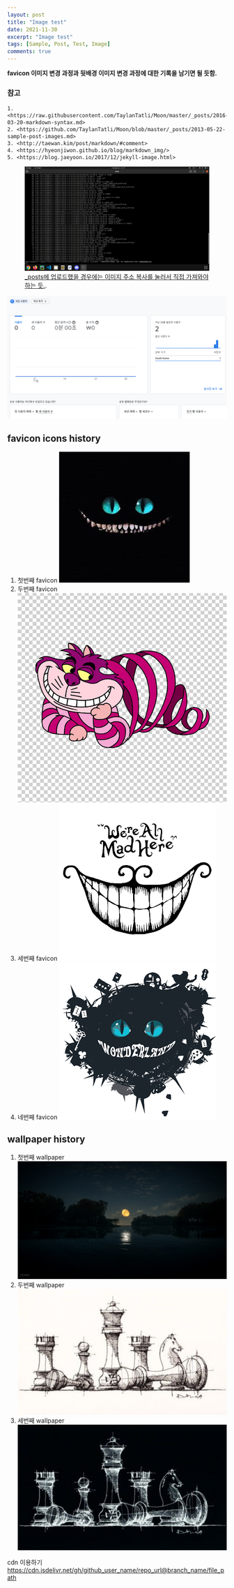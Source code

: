 ```yaml
---
layout: post
title: "Image test"
date: 2021-11-30
excerpt: "Image test"
tags: [Sample, Post, Test, Image]
comments: true
---
```


**favicon 이미지 변경 과정과 뒷배경 이미지 변경 과정에 대한 기록을 남기면 될 듯함.**  

### 참고
	1. <https://raw.githubusercontent.com/TaylanTatli/Moon/master/_posts/2016-03-20-markdown-syntax.md>
	2. <https://github.com/TaylanTatli/Moon/blob/master/_posts/2013-05-22-sample-post-images.md>
	3. <http://taewan.kim/post/markdown/#comment>
	4. <https://hyeonjiwon.github.io/blog/markdown_img/>
	5. <https://blog.jaeyoon.io/2017/12/jekyll-image.html>

<figure>
	<a href="https://github.com/aliquis-facio/aliquis-facio.github.io/blob/master/_image/2021-12-01-screenshot-error.png?raw=true"><img src="https://github.com/aliquis-facio/aliquis-facio.github.io/blob/master/_image/2021-12-01-screenshot-error.png?raw=true"></a>
	<figcaption><a href="https://github.com/aliquis-facio/aliquis-facio.github.io/blob/master/_image/2021-12-01-screenshot-google-analytics.png?raw=true" title="Error">_posts에 업로드했을 경우에는 이미지 주소 복사를 눌러서 직접 가져와야하는 듯.</a>.</figcaption>
</figure>
  
![google-analytics](https://github.com/aliquis-facio/aliquis-facio.github.io/blob/8d13566778b653b69399688551d56486dc6bf15e/_image/2021-12-01-screenshot-google-analytics.png?raw=true "2 People - One is me, and the other is my freind I think")

## favicon icons history
1. 첫번째 favicon
![1st-favicon](https://github.com/aliquis-facio/aliquis-facio.github.io/blob/master/_image/2021-12-01-CheshireCat1.jpg?raw=true)
2. 두번째 favicon
![2nd-favicon](https://github.com/aliquis-facio/aliquis-facio.github.io/blob/master/_image/2021-12-01-CheshireCat2.png?raw=true)
3. 세번째 favicon
![3rd-favicon](https://github.com/aliquis-facio/aliquis-facio.github.io/blob/master/_image/2021-12-01-CheshireCat3.png?raw=true)
4. 네번째 favicon
![4th-favicon](https://github.com/aliquis-facio/aliquis-facio.github.io/blob/master/_image/2021-12-01-CheshireCat4.png?raw=true)

## wallpaper history
1. 첫번째 wallpaper
![1st-wallpaper](https://github.com/aliquis-facio/aliquis-facio.github.io/blob/master/_image/2021-12-01-wonderland.jpg?raw=true)
1. 두번째 wallpaper
![2nd-wallpaper](https://github.com/aliquis-facio/aliquis-facio.github.io/blob/master/_image/2021-12-01-chess.png?raw=true)
1. 세번째 wallpaper
![1st-wallpaper](https://github.com/aliquis-facio/aliquis-facio.github.io/blob/master/_image/2021-12-01-chess_negative.png?raw=true)

cdn 이용하기
https://cdn.jsdelivr.net/gh/github_user_name/repo_url@branch_name/file_path